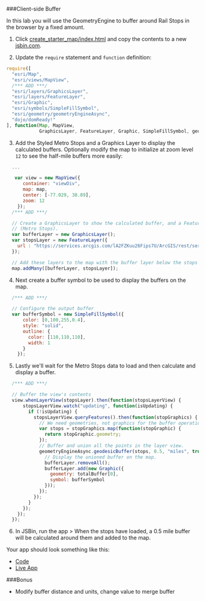###Client-side Buffer

In this lab you will use the GeometryEngine to buffer around Rail Stops in the browser by a fixed amount.

1. Click [create_starter_map/index.html](../create_starter_map/index.html) and copy the contents to a new [jsbin.com](http://jsbin.com).

2. Update the `require` statement and `function` definition:

  ```javascript
  require([
    "esri/Map",
    "esri/views/MapView",
    /*** ADD ***/
    "esri/layers/GraphicsLayer",
    "esri/layers/FeatureLayer",
    "esri/Graphic",
    "esri/symbols/SimpleFillSymbol",
    "esri/geometry/geometryEngineAsync",
    "dojo/domReady!"
  ], function(Map, MapView, 
              GraphicsLayer, FeatureLayer, Graphic, SimpleFillSymbol, geometryEngineAsync) {
  ```

3. Add the Styled Metro Stops and a Graphics Layer to display the calculated buffers. Optionally modify the map to initialize at zoom level `12` to see the half-mile buffers more easily:

  ```javascript
    ...

     var view = new MapView({
        container: "viewDiv",
        map: map,
        center: [-77.029, 38.89],
        zoom: 12
      });
    /*** ADD ***/

    // Create a GraphicsLayer to show the calculated buffer, and a FeatureLayer for the buffer source data
    // (Metro Stops).
    var bufferLayer = new GraphicsLayer();
    var stopsLayer = new FeatureLayer({
      url : "https://services.arcgis.com/lA2FZKuu26Fips7U/ArcGIS/rest/services/MetroStops/FeatureServer/0"
    });

    // Add these layers to the map with the buffer layer below the stops layer.
    map.addMany([bufferLayer, stopsLayer]);
  ```

4. Next create a buffer symbol to be used to display the buffers on the map.

  ```javascript
    /*** ADD ***/

    // Configure the output buffer
    var bufferSymbol = new SimpleFillSymbol({
        color: [0,100,255,0.4],
        style: "solid",
        outline: {
          color: [110,110,110],
          width: 1
        }
      });
  ```

5. Lastly we'll wait for the Metro Stops data to load and then calculate and display a buffer.

  ```javascript
    /*** ADD ***/

    // Buffer the view's contents
    view.whenLayerView(stopsLayer).then(function(stopsLayerView) {
        stopsLayerView.watch("updating", function(isUpdating) {
          if (!isUpdating) {
            stopsLayerView.queryFeatures().then(function(stopGraphics) {
              // We need geometries, not graphics for the buffer operation.
              var stops = stopGraphics.map(function(stopGraphic) {
                return stopGraphic.geometry;
              });
              // Buffer and union all the points in the layer view.
              geometryEngineAsync.geodesicBuffer(stops, 0.5, "miles", true).then(function(totalBuffer) {
                // Display the unioned buffer on the map.
                bufferLayer.removeAll();
                bufferLayer.add(new Graphic({
                  geometry: totalBuffer[0],
                  symbol: bufferSymbol
                }));
              });
            });
          }
        });
      });
    });
  ```

6. In JSBin, run the app > When the stops have loaded, a 0.5 mile buffer will be calculated around them and added to the map.

Your app should look something like this:
* [Code](index.html)
* [Live App](http://jofraley.github.io/Hacking_JavaScript/labs/jsapi/buffer_with_geometry_engine/index.html)

###Bonus
* Modify buffer distance and units, change value to merge buffer
